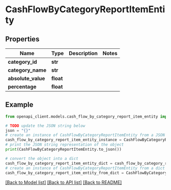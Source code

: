 # CashFlowByCategoryReportItemEntity


## Properties

Name | Type | Description | Notes
------------ | ------------- | ------------- | -------------
**category_id** | **str** |  | 
**category_name** | **str** |  | 
**absolute_value** | **float** |  | 
**percentage** | **float** |  | 

## Example

```python
from openapi_client.models.cash_flow_by_category_report_item_entity import CashFlowByCategoryReportItemEntity

# TODO update the JSON string below
json = "{}"
# create an instance of CashFlowByCategoryReportItemEntity from a JSON string
cash_flow_by_category_report_item_entity_instance = CashFlowByCategoryReportItemEntity.from_json(json)
# print the JSON string representation of the object
print(CashFlowByCategoryReportItemEntity.to_json())

# convert the object into a dict
cash_flow_by_category_report_item_entity_dict = cash_flow_by_category_report_item_entity_instance.to_dict()
# create an instance of CashFlowByCategoryReportItemEntity from a dict
cash_flow_by_category_report_item_entity_from_dict = CashFlowByCategoryReportItemEntity.from_dict(cash_flow_by_category_report_item_entity_dict)
```
[[Back to Model list]](../README.md#documentation-for-models) [[Back to API list]](../README.md#documentation-for-api-endpoints) [[Back to README]](../README.md)



